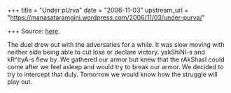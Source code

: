 +++
title = "Under pUrva"
date = "2006-11-03"
upstream_url = "https://manasataramgini.wordpress.com/2006/11/03/under-purva/"

+++
Source: [here](https://manasataramgini.wordpress.com/2006/11/03/under-purva/).

The duel drew out with the adversaries for a while. It was slow moving
with neither side being able to cut lose or declare victory. yakShiNI-s
and kR^ityA-s flew by. We gathered our armor but knew that the rAkShasI
could come after we feel asleep and would try to break our armor. We
decided to try to intercept that duly. Tomorrow we would know how the
struggle will play out.

